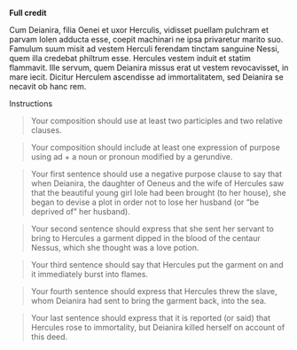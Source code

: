 **Full credit**

Cum Deianira, filia Oenei et uxor Herculis, vidisset puellam pulchram et parvam Iolen adducta esse, coepit machinari ne ipsa privaretur marito suo. Famulum suum misit ad vestem  Herculi ferendam tinctam sanguine Nessi, quem illa credebat philtrum esse. Hercules vestem induit et statim flammavit. Ille servum, quem Deianira missus erat ut vestem revocavisset, in mare iecit. Dicitur Herculem ascendisse ad immortalitatem, sed Deianira se necavit ob hanc rem.

Instructions

> Your composition should use at least two participles and two relative clauses.

> Your composition should include at least one expression of purpose using ad + a noun or pronoun modified by a gerundive.

> Your first sentence should use a negative purpose clause to say that when Deianira, the daughter of Oeneus and the wife of Hercules saw that the beautiful young girl Iole had been brought (to her house), she began to devise a plot in order not to lose her husband (or “be deprived of” her husband).

> Your second sentence should express that she sent her servant to bring to Hercules a garment dipped in the blood of the centaur Nessus, which she thought was a love potion.

> Your third sentence should say that Hercules put the garment on and it immediately burst into flames.

> Your fourth sentence should express that Hercules threw the slave, whom Deianira had sent to bring the garment back, into the sea.

> Your last sentence should express that it is reported (or said) that Hercules rose to immortality, but Deianira killed herself on account of this deed.
